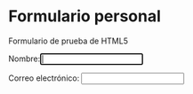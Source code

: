 <h1>Formulario personal</h1>

<html>

<head>

<tittle>Formulario de prueba de HTML5</title>

</head>

<body>

 

<form action=""method="get">

<p>

Nombre:<input type="text" name="name_control" autofocus required />

</p>

 

<p>

Correo electrónico: <input type="email" name="email_control" required />

</p>
